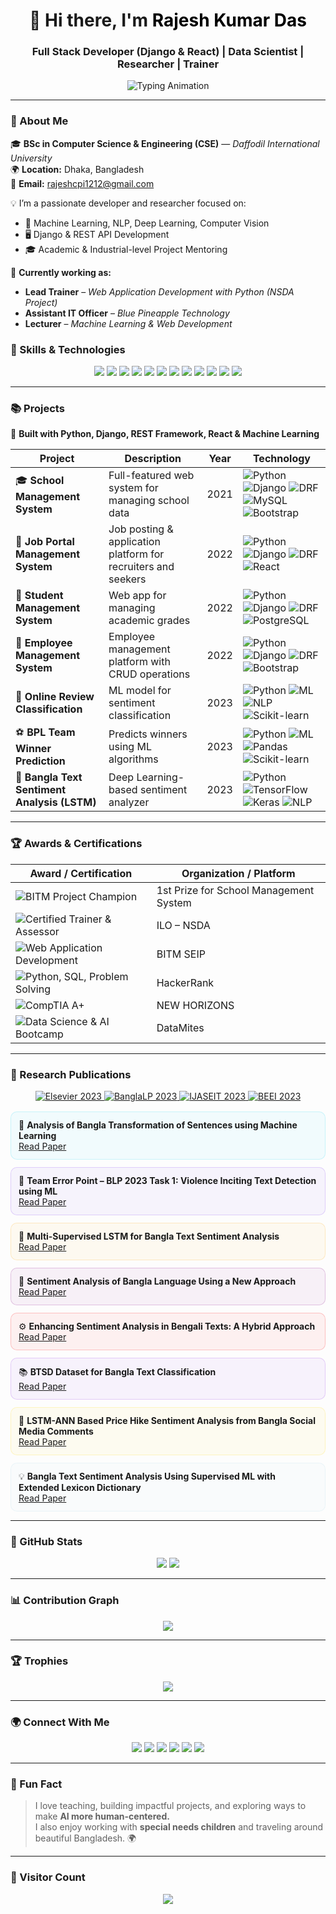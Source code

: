 <!-- Rajesh Kumar Das - Animated GitHub Profile -->

<h1 align="center">
  👋 Hi there, I'm <span style="color:#000000;">Rajesh Kumar Das</span>
</h1>
<h3 align="center">Full Stack Developer (Django & React) | Data Scientist | Researcher | Trainer</h3>

<p align="center">
  <img src="https://readme-typing-svg.herokuapp.com?font=Fira+Code&duration=2500&pause=500&color=0ef&center=true&vCenter=true&width=600&lines=Full+Stack+Developer+%28Django+%26+React%29;Machine+Learning+%7C+Deep+Learning;Data+Science+%7C+NLP+%7C+Computer+Vision;Trainer+%7C+Researcher+%7C+Mentor" alt="Typing Animation" />
</p>


---

### 🧠 About Me

🎓 **BSc in Computer Science & Engineering (CSE)** — *Daffodil International University*  
🌍 **Location:** Dhaka, Bangladesh  
📧 **Email:** rajeshcpi1212@gmail.com  

💡 I’m a passionate developer and researcher focused on:

- 🧠 Machine Learning, NLP, Deep Learning, Computer Vision  
- 🖥️ Django & REST API Development  
- 🎓 Academic & Industrial-level Project Mentoring  

🌱 **Currently working as:**

- **Lead Trainer** – *Web Application Development with Python (NSDA Project)*  
- **Assistant IT Officer** – *Blue Pineapple Technology*  
- **Lecturer** – *Machine Learning & Web Development*

### 🚀 Skills & Technologies

<p align="center">
  <!-- Skills badges -->
  <img src="https://img.shields.io/badge/Python-3776AB?style=for-the-badge&logo=python&logoColor=white" />
  <img src="https://img.shields.io/badge/Django-092E20?style=for-the-badge&logo=django&logoColor=white" />
  <img src="https://img.shields.io/badge/DRF-ff9900?style=for-the-badge&logo=django&logoColor=white" />
  <img src="https://img.shields.io/badge/React-61DAFB?style=for-the-badge&logo=react&logoColor=black" />
  <img src="https://img.shields.io/badge/PostgreSQL-316192?style=for-the-badge&logo=postgresql&logoColor=white" />
  <img src="https://img.shields.io/badge/MySQL-4479A1?style=for-the-badge&logo=mysql&logoColor=white" />
  <img src="https://img.shields.io/badge/Bootstrap-7952B3?style=for-the-badge&logo=bootstrap&logoColor=white" />
  <img src="https://img.shields.io/badge/HTML5-E34F26?style=for-the-badge&logo=html5&logoColor=white" />
  <img src="https://img.shields.io/badge/CSS3-1572B6?style=for-the-badge&logo=css3&logoColor=white" />
  <img src="https://img.shields.io/badge/JavaScript-F7DF1E?style=for-the-badge&logo=javascript&logoColor=black" />
  <img src="https://img.shields.io/badge/Docker-2496ED?style=for-the-badge&logo=docker&logoColor=white" />
  <img src="https://img.shields.io/badge/Git-F05032?style=for-the-badge&logo=git&logoColor=white" />
</p>

---

### 📚 Projects

🚧 **Built with Python, Django, REST Framework, React & Machine Learning**

| Project | Description | Year | Technology |
|---------|-------------|------|------------|
| 🎓 **School Management System** | Full-featured web system for managing school data | 2021 | ![Python](https://img.shields.io/badge/Python-3776AB?style=flat-square&logo=python) ![Django](https://img.shields.io/badge/Django-092E20?style=flat-square&logo=django) ![DRF](https://img.shields.io/badge/DRF-ff9900?style=flat-square) ![MySQL](https://img.shields.io/badge/MySQL-4479A1?style=flat-square&logo=mysql) ![Bootstrap](https://img.shields.io/badge/Bootstrap-7952B3?style=flat-square&logo=bootstrap) |
| 💼 **Job Portal Management System** | Job posting & application platform for recruiters and seekers | 2022 | ![Python](https://img.shields.io/badge/Python-3776AB?style=flat-square&logo=python) ![Django](https://img.shields.io/badge/Django-092E20?style=flat-square&logo=django) ![DRF](https://img.shields.io/badge/DRF-ff9900?style=flat-square) ![React](https://img.shields.io/badge/React-61DAFB?style=flat-square&logo=react) |
| 🏫 **Student Management System** | Web app for managing academic grades | 2022 | ![Python](https://img.shields.io/badge/Python-3776AB?style=flat-square&logo=python) ![Django](https://img.shields.io/badge/Django-092E20?style=flat-square&logo=django) ![DRF](https://img.shields.io/badge/DRF-ff9900?style=flat-square) ![PostgreSQL](https://img.shields.io/badge/PostgreSQL-316192?style=flat-square&logo=postgresql) |
| 🍳 **Employee Management System** | Employee management platform with CRUD operations | 2022 | ![Python](https://img.shields.io/badge/Python-3776AB?style=flat-square&logo=python) ![Django](https://img.shields.io/badge/Django-092E20?style=flat-square&logo=django) ![DRF](https://img.shields.io/badge/DRF-ff9900?style=flat-square) ![Bootstrap](https://img.shields.io/badge/Bootstrap-7952B3?style=flat-square&logo=bootstrap) |
| 💬 **Online Review Classification** | ML model for sentiment classification | 2023 | ![Python](https://img.shields.io/badge/Python-3776AB?style=flat-square&logo=python) ![ML](https://img.shields.io/badge/Machine%20Learning-F7DF1E?style=flat-square) ![NLP](https://img.shields.io/badge/NLP-22D3EE?style=flat-square) ![Scikit-learn](https://img.shields.io/badge/Scikit--learn-F7931E?style=flat-square) |
| ⚽ **BPL Team Winner Prediction** | Predicts winners using ML algorithms | 2023 | ![Python](https://img.shields.io/badge/Python-3776AB?style=flat-square&logo=python) ![ML](https://img.shields.io/badge/Machine%20Learning-F7DF1E?style=flat-square) ![Pandas](https://img.shields.io/badge/Pandas-150458?style=flat-square) ![Scikit-learn](https://img.shields.io/badge/Scikit--learn-F7931E?style=flat-square) |
| 🤖 **Bangla Text Sentiment Analysis (LSTM)** | Deep Learning-based sentiment analyzer | 2023 | ![Python](https://img.shields.io/badge/Python-3776AB?style=flat-square&logo=python) ![TensorFlow](https://img.shields.io/badge/TensorFlow-FF6F00?style=flat-square&logo=tensorflow) ![Keras](https://img.shields.io/badge/Keras-D00000?style=flat-square) ![NLP](https://img.shields.io/badge/NLP-22D3EE?style=flat-square) |


---
### 🏆 Awards & Certifications

| Award / Certification | Organization / Platform |
|----------------------|------------------------|
| ![BITM Project Champion](https://img.shields.io/badge/BITM_Project_Champion-1st%20Prize-blue?style=for-the-badge&logo=appveyor) | 1st Prize for School Management System |
| ![Certified Trainer & Assessor](https://img.shields.io/badge/Certified_Trainer_&_Assessor-ILO_NSDA-green?style=for-the-badge&logo=read-the-docs) | ILO – NSDA |
| ![Web Application Development](https://img.shields.io/badge/Web_Application_Development-BITM_SEIP-orange?style=for-the-badge&logo=html5) | BITM SEIP |
| ![Python, SQL, Problem Solving](https://img.shields.io/badge/Python_SQL_Problem_Solving-HackerRank-purple?style=for-the-badge&logo=hackerrank) | HackerRank |
| ![CompTIA A+](https://img.shields.io/badge/CompTIA_A%2B-NEW_HORIZONS-red?style=for-the-badge&logo=compass) | NEW HORIZONS |
| ![Data Science & AI Bootcamp](https://img.shields.io/badge/Data_Science_&_AI_Bootcamp-DataMites-blueviolet?style=for-the-badge&logo=databricks) | DataMites |

---
### 📖 Research Publications

<p align="center">

  <a href="https://www.sciencedirect.com/science/article/pii/S2405844023074893" target="_blank">
    <img alt="Elsevier 2023" src="https://img.shields.io/badge/Elsevier-2023-green?style=for-the-badge&logo=elsevier" />
  </a>
  <a href="https://aclanthology.org/2023.banglalp-1.44/" target="_blank">
    <img alt="BanglaLP 2023" src="https://img.shields.io/badge/BanglaLP-2023-orange?style=for-the-badge&logo=acm" />
  </a>
  
  <a href="https://ijaseit.insightsociety.org/index.php/ijaseit/article/view/18534" target="_blank">
    <img alt="IJASEIT 2023" src="https://img.shields.io/badge/IJASEIT-2023-red?style=for-the-badge&logo=researchgate" />
  </a>
 
  <a href="https://beei.org/index.php/EEI/article/view/7617" target="_blank">
    <img alt="BEEI 2023" src="https://img.shields.io/badge/BEEI-2023-yellow?style=for-the-badge&logo=researchgate" />
  </a>
 
</p>

<div style="display: grid; grid-template-columns: repeat(auto-fit, minmax(300px, 1fr)); gap: 12px; margin-top: 16px;">

<div style="background: rgba(34,211,238,0.05); padding: 12px; border-radius: 10px; border: 1px solid rgba(34,211,238,0.2); transition: transform 0.2s;">
  🧾 <b>Analysis of Bangla Transformation of Sentences using Machine Learning</b><br>
  <a href="https://aclanthology.org/2023.banglalp-1.30/" target="_blank">Read Paper</a>
</div>

<div style="background: rgba(124,58,237,0.05); padding: 12px; border-radius: 10px; border: 1px solid rgba(124,58,237,0.2); transition: transform 0.2s;">
  🧠 <b>Team Error Point – BLP 2023 Task 1: Violence Inciting Text Detection using ML</b><br>
  <a href="https://www.sciencedirect.com/science/article/pii/S2405844023074893" target="_blank">Read Paper</a>
</div>

<div style="background: rgba(255,165,0,0.05); padding: 12px; border-radius: 10px; border: 1px solid rgba(255,165,0,0.2); transition: transform 0.2s;">
  💬 <b>Multi-Supervised LSTM for Bangla Text Sentiment Analysis</b><br>
  <a href="https://aclanthology.org/2023.banglalp-1.44/" target="_blank">Read Paper</a>
</div>

<div style="background: rgba(128,0,128,0.05); padding: 12px; border-radius: 10px; border: 1px solid rgba(128,0,128,0.2); transition: transform 0.2s;">
  🧩 <b>Sentiment Analysis of Bangla Language Using a New Approach</b><br>
  <a href="https://www.sciencedirect.com/science/article/pii/S2405844023074893?ssrnid=4401921&dgcid=SSRN_redirect_SD" target="_blank">Read Paper</a>
</div>

<div style="background: rgba(255,0,0,0.05); padding: 12px; border-radius: 10px; border: 1px solid rgba(255,0,0,0.2); transition: transform 0.2s;">
  ⚙️ <b>Enhancing Sentiment Analysis in Bengali Texts: A Hybrid Approach</b><br>
  <a href="https://ijaseit.insightsociety.org/index.php/ijaseit/article/view/18534" target="_blank">Read Paper</a>
</div>

<div style="background: rgba(138,43,226,0.05); padding: 12px; border-radius: 10px; border: 1px solid rgba(138,43,226,0.2); transition: transform 0.2s;">
  📚 <b>BTSD Dataset for Bangla Text Classification</b><br>
  <a href="https://www.sciencedirect.com/science/article/pii/S2352340923005450" target="_blank">Read Paper</a>
</div>

<div style="background: rgba(255,215,0,0.05); padding: 12px; border-radius: 10px; border: 1px solid rgba(255,215,0,0.2); transition: transform 0.2s;">
  📝 <b>LSTM-ANN Based Price Hike Sentiment Analysis from Bangla Social Media Comments</b><br>
  <a href="https://beei.org/index.php/EEI/article/view/7617" target="_blank">Read Paper</a>
</div>

<div style="background: rgba(173,216,230,0.05); padding: 12px; border-radius: 10px; border: 1px solid rgba(173,216,230,0.2); transition: transform 0.2s;">
  💡 <b>Bangla Text Sentiment Analysis Using Supervised ML with Extended Lexicon Dictionary</b><br>
  <a href="https://www.sciencedirect.com/science/article/pii/S2405844023074893?ssrnid=4401921&dgcid=SSRN_redirect_SD" target="_blank">Read Paper</a>
</div>

</div>


---
### 🧩 GitHub Stats

<p align="center">
  <img src="https://github-readme-stats.vercel.app/api?username=rajeshdiu&show_icons=true&theme=react&hide_border=true" />
  <img src="https://github-readme-streak-stats.herokuapp.com/?user=rajeshdiu&theme=react&hide_border=true" />
</p>

---

### 📊 Contribution Graph

<p align="center">
  <img src="https://github-readme-activity-graph.vercel.app/graph?username=rajeshdiu&theme=react-dark&hide_border=true" />
</p>

---

### 🏆 Trophies

<p align="center">
  <img src="https://github-profile-trophy.vercel.app/?username=rajeshdiu&theme=algolia&margin-w=10&row=1" />
</p>

---

### 🌍 Connect With Me

<p align="center">
  <a href="https://github.com/rajeshdiu"><img src="https://img.shields.io/badge/GitHub-181717?style=for-the-badge&logo=github&logoColor=white" /></a>
  <a href="https://www.linkedin.com/in/rajeshitor/"><img src="https://img.shields.io/badge/LinkedIn-0A66C2?style=for-the-badge&logo=linkedin&logoColor=white" /></a>
  <a href="https://www.facebook.com/rajeshdasitor/"><img src="https://img.shields.io/badge/Facebook-1877F2?style=for-the-badge&logo=facebook&logoColor=white" /></a>
  <a href="https://www.instagram.com/rajeshitor1212/"><img src="https://img.shields.io/badge/Instagram-E4405F?style=for-the-badge&logo=instagram&logoColor=white" /></a>
  <a href="https://twitter.com/rajeshitor"><img src="https://img.shields.io/badge/Twitter-1DA1F2?style=for-the-badge&logo=twitter&logoColor=white" /></a>
  <a href="https://www.youtube.com/c/CreativeCodersbd"><img src="https://img.shields.io/badge/YouTube-FF0000?style=for-the-badge&logo=youtube&logoColor=white" /></a>
</p>

---

### 💬 Fun Fact

> I love teaching, building impactful projects, and exploring ways to make **AI more human-centered.**  
> I also enjoy working with **special needs children** and traveling around beautiful Bangladesh. 🌍

---

### 📌 Visitor Count

<p align="center">
  <img src="https://komarev.com/ghpvc/?username=rajeshdiu&color=blueviolet&style=for-the-badge" />
</p>
